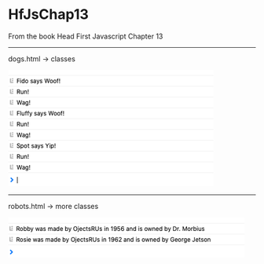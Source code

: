 # HfJsChap13

From the book Head First Javascript Chapter 13

______________________________________________


dogs.html -> classes

![dog output](dog.png)

______________________________________________


robots.html -> more classes

![robot output](robot.png)